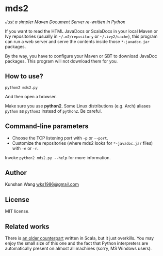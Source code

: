 # mds2

*Just a simpler Maven Document Server re-written in Python*

If you want to read the HTML JavaDocs or ScalaDocs in your local Maven or Ivy
repositories (usually in `~/.m2/repository` or `~/.ivy2/cache`), this program
can run a web server and serve the contents inside those `*-javadoc.jar`
packages.

By the way, you have to configure your Maven or SBT to download JavaDoc
packages. This program will not download them for you.

## How to use?

    python2 mds2.py

And then open a browser.

Make sure you use **python2**. Some Linux distributions (e.g. Arch) aliases
`python` as `python3` instead of `python2`. Be careful.

## Command-line parameters

- Choose the TCP listening port with `-p` or `--port`.
- Customize the repositories (where mds2 looks for `*-javadoc.jar` files)
  with `-e` or `-r`.

Invoke `python2 mds2.py --help` for more information.

## Author

Kunshan Wang <wks1986@gmail.com>

## License

MIT license.

## Related works

There is [an older counterpart](https://github.com/wks/mvn-doc-server) written
in Scala, but it just overkills. You may enjoy the small size of this one and
the fact that Python interpreters are automatically present on almost all
machines (sorry, MS Windows users).

